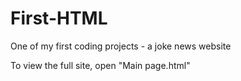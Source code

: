 # First-HTML
One of my first coding projects - a joke news website

To view the full site, open "Main page.html"
